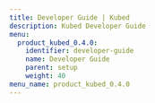 ```yaml
---
title: Developer Guide | Kubed
description: Kubed Developer Guide
menu:
  product_kubed_0.4.0:
    identifier: developer-guide
    name: Developer Guide
    parent: setup
    weight: 40
menu_name: product_kubed_0.4.0
---
```


